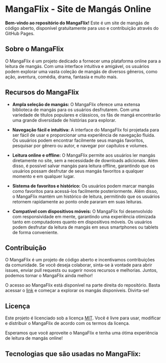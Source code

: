 # MangaFlix - Site de Mangás Online

**Bem-vindo ao repositório do MangaFlix!** Este é um site de mangás de código aberto, disponível gratuitamente para uso e contribuição através do GitHub Pages.

## Sobre o MangaFlix

O MangaFlix é um projeto dedicado a fornecer uma plataforma online para a leitura de mangás. Com uma interface intuitiva e amigável, os usuários podem explorar uma vasta coleção de mangás de diversos gêneros, como ação, aventura, comédia, drama, fantasia e muito mais.

## Recursos do MangaFlix

- **Ampla seleção de mangás:** O MangaFlix oferece uma extensa biblioteca de mangás para os usuários desfrutarem. Com uma variedade de títulos populares e clássicos, os fãs de mangá encontrarão uma grande diversidade de histórias para explorar.

- **Navegação fácil e intuitiva:** A interface do MangaFlix foi projetada para ser fácil de usar e proporcionar uma experiência de navegação fluida. Os usuários podem encontrar facilmente seus mangás favoritos, pesquisar por gênero ou autor, e navegar por capítulos e volumes.

- **Leitura online e offline:** O MangaFlix permite aos usuários ler mangás diretamente no site, sem a necessidade de downloads adicionais. Além disso, é possível salvar mangás para leitura offline, garantindo que os usuários possam desfrutar de seus mangás favoritos a qualquer momento e em qualquer lugar.

- **Sistema de favoritos e histórico:** Os usuários podem marcar mangás como favoritos para acessá-los facilmente posteriormente. Além disso, o MangaFlix mantém um histórico de leitura, permitindo que os usuários retornem rapidamente ao ponto onde pararam em suas leituras.

- **Compatível com dispositivos móveis:** O MangaFlix foi desenvolvido com responsividade em mente, garantindo uma experiência otimizada tanto em computadores quanto em dispositivos móveis. Os usuários podem desfrutar da leitura de mangás em seus smartphones ou tablets de forma conveniente.

## Contribuição

O MangaFlix é um projeto de código aberto e incentivamos contribuições da comunidade. Se você deseja colaborar, sinta-se à vontade para abrir issues, enviar pull requests ou sugerir novos recursos e melhorias. Juntos, podemos tornar o MangaFlix ainda melhor!

O acesso ao MangaFlix está disponível na parte direita do repositório. Basta acessar o [link](https://seu-repositorio.github.io/mangaflix) e começar a explorar os mangás disponíveis. Divirta-se!

## Licença

Este projeto é licenciado sob a licença [MIT](https://opensource.org/licenses/MIT). Você é livre para usar, modificar e distribuir o MangaFlix de acordo com os termos da licença.

Esperamos que você aproveite o MangaFlix e tenha uma ótima experiência de leitura de mangás online!

## Tecnologias que são usadas no MangaFlix:

<div style="display: inline_block"><br/>
  <img align="center" alt="" src="https://img.shields.io/badge/JavaScript-323330?style=for-the-badge&logo=javascript&logoColor=F7DF1E">
  <img align="center" alt="" src="https://img.shields.io/badge/HTML5-E34F26?style=for-the-badge&logo=html5&logoColor=white">
   <img align="center" alt="" src="https://img.shields.io/badge/CSS3-1572B6?style=for-the-badge&logo=css3&logoColor=white">
</div>
